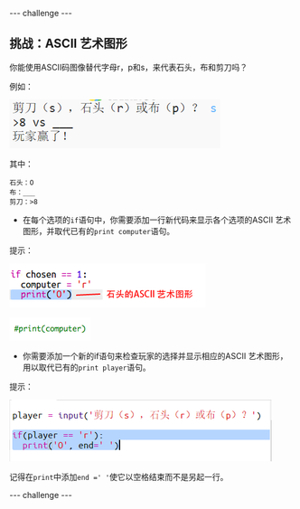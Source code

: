 --- challenge ---

## 挑战：ASCII 艺术图形

你能使用ASCII码图像替代字母r，p和s，来代表石头，布和剪刀吗？

例如：

![截图](images/rps-ascii-challenge.png)

其中：

    石头：O
    布：___
    剪刀：>8
    

+ 在每个选项的`if`语句中，你需要添加一行新代码来显示各个选项的ASCII 艺术图形，并取代已有的`print computer`语句。 

提示：

![截图](images/rps-ascii-rock.png)

![截图](images/rps-comment-computer.png)

+ 你需要添加一个新的if语句来检查玩家的选择并显示相应的ASCII 艺术图形，用以取代已有的`print player`语句。

提示：

![截图](images/rps-player-ascii.png)

记得在`print`中添加`end =' '`使它以空格结束而不是另起一行。

--- challenge ---